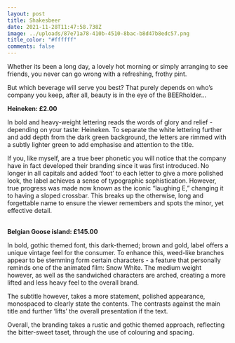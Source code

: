 ```yaml
---
layout: post
title: Shakesbeer
date: 2021-11-28T11:47:58.738Z
image: ../uploads/87e71a78-410b-4510-8bac-b8d47b8edc57.png
title_color: "#ffffff"
comments: false
---
```

Whether its been a long day, a lovely hot morning or simply arranging to see friends, you never can go wrong with a refreshing, frothy pint. 

But which beverage will serve you best? That purely depends on who’s company you keep, after all, beauty is in the eye of the BEERholder…



**Heineken: £2.00**

In bold and heavy-weight lettering reads the words of glory and relief - depending on your taste: Heineken. To separate the white lettering further and add depth from the dark green background, the letters are rimmed with a subtly lighter green to add emphasise and attention to the title. 

If you, like myself, are a true beer phonetic you will notice that the company have in fact developed their branding since it was first introduced. No longer in all capitals and added ‘foot’ to each letter to give a more polished look, the label achieves a sense of typographic sophistication. However, true progress was made now known as the iconic “laughing E,” changing it to having a sloped crossbar. This breaks up the otherwise, long and forgettable name to ensure the viewer remembers and spots the minor, yet effective detail.

\
**Belgian Goose island: £145.00**

In bold, gothic themed font, this dark-themed; brown and gold, label offers a unique vintage feel for the consumer. To enhance this, weed-like branches appear to be stemming form certain characters - a feature that personally reminds one of the animated film: Snow White. The medium weight however, as well as the sandwiched characters are arched, creating a more lifted and less heavy feel to the overall brand. 

The subtitle however, takes a more statement, polished appearance, monospaced to clearly state the contents. The contrasts against the main title and further ‘lifts’ the overall presentation if the text. 

Overall, the branding takes a rustic and gothic themed approach, reflecting the bitter-sweet taset, through the use of colouring and spacing.